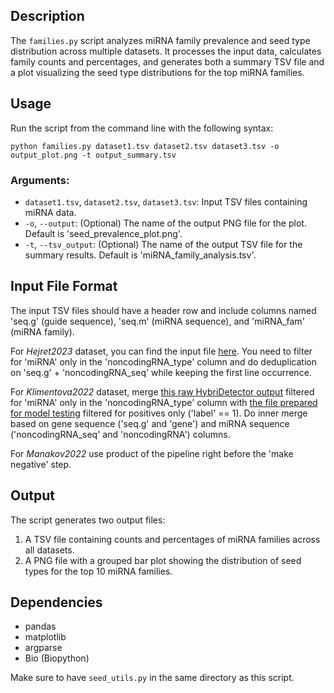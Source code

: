 
## Description

The `families.py` script analyzes miRNA family prevalence and seed type distribution across multiple datasets. It processes the input data, calculates family counts and percentages, and generates both a summary TSV file and a plot visualizing the seed type distributions for the top miRNA families.

## Usage

Run the script from the command line with the following syntax:

```
python families.py dataset1.tsv dataset2.tsv dataset3.tsv -o output_plot.png -t output_summary.tsv
```

### Arguments:
- `dataset1.tsv`, `dataset2.tsv`, `dataset3.tsv`: Input TSV files containing miRNA data.
- `-o`, `--output`: (Optional) The name of the output PNG file for the plot. Default is 'seed_prevalence_plot.png'.
- `-t`, `--tsv_output`: (Optional) The name of the output TSV file for the summary results. Default is 'miRNA_family_analysis.tsv'.

## Input File Format

The input TSV files should have a header row and include columns named 'seq.g' (guide sequence), 'seq.m' (miRNA sequence), and 'miRNA_fam' (miRNA family).

For *Hejret2023* dataset, you can find the input file [here](https://raw.githubusercontent.com/ML-Bioinfo-CEITEC/HybriDetector/refs/heads/main/ML/Datasets/AGO2_CLASH_Hejret2023_full_dataset.tsv). 
You need to filter for 'miRNA' only in the 'noncodingRNA_type' column and do deduplication on 'seq.g' + 'noncodingRNA_seq' while keeping the first line occurrence.

For *Klimentova2022* dataset, merge [this raw HybriDetector output](https://raw.githubusercontent.com/ML-Bioinfo-CEITEC/miRBind/refs/heads/main/Datasets/AGO2_eCLIP_Klimentova22_full_dataset.tsv)
filtered for 'miRNA' only in the 'noncodingRNA_type' column with
[the file prepared for model testing](https://raw.githubusercontent.com/ML-Bioinfo-CEITEC/miRBind/refs/heads/main/Datasets/AGO2_eCLIP_Klimentova2022_1_test.tsv) filtered for positives only ('label' == 1). 
Do inner merge based on gene sequence ('seq.g' and 'gene') and miRNA sequence ('noncodingRNA_seq' and 'noncodingRNA') columns.

For *Manakov2022* use product of the pipeline right before the 'make negative' step.


## Output

The script generates two output files:
1. A TSV file containing counts and percentages of miRNA families across all datasets.
2. A PNG file with a grouped bar plot showing the distribution of seed types for the top 10 miRNA families.

## Dependencies

- pandas
- matplotlib
- argparse
- Bio (Biopython)

Make sure to have `seed_utils.py` in the same directory as this script.
